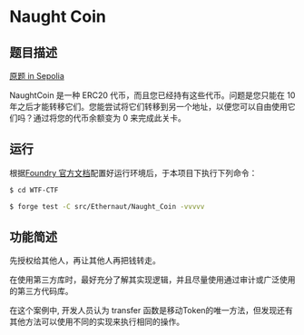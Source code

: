 # Naught Coin

## 题目描述

[原题 in Sepolia](https://ethernaut.openzeppelin.com/level/0x80934BE6B8B872B364b470Ca30EaAd8AEAC4f63F)

NaughtCoin 是一种 ERC20 代币，而且您已经持有这些代币。问题是您只能在 10 年之后才能转移它们。您能尝试将它们转移到另一个地址，以便您可以自由使用它们吗？通过将您的代币余额变为 0 来完成此关卡。

## 运行

根据[Foundry 官方文档](https://getfoundry.sh/)配置好运行环境后，于本项目下执行下列命令：

```sh
$ cd WTF-CTF

$ forge test -C src/Ethernaut/Naught_Coin -vvvvv
```

## 功能简述

先授权给其他人，再让其他人再把钱转走。

在使用第三方库时，最好充分了解其实现逻辑，并且尽量使用通过审计或广泛使用的第三方代码库。

在这个案例中, 开发人员认为 transfer 函数是移动Token的唯一方法，但发现还有其他方法可以使用不同的实现来执行相同的操作。